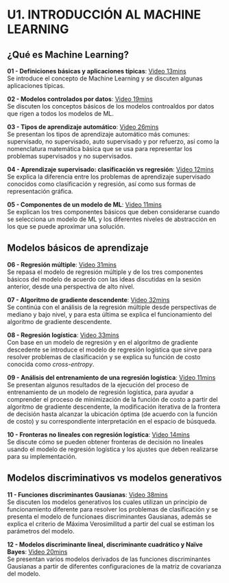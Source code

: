 # U1. INTRODUCCIÓN AL MACHINE LEARNING

## ¿Qué es Machine Learning?

**01 - Definiciones básicas y aplicaciones típicas**: [Video 13mins](https://www.youtube.com/watch?v=QCA72Ds09do) <br/> Se introduce el concepto de Machine Learning y se discuten algunas aplicaciones típicas.

**02 - Modelos controlados por datos**: [Video 19mins](https://www.youtube.com/watch?v=tFUW0O45thc) <br/> Se discuten los conceptos básicos de los modelos controaldos por datos que rigen a todos los modelos de ML.

**03 - Tipos de aprendizaje automático**: [Video 26mins](https://www.youtube.com/watch?v=XM-RSxrIJ-8) <br/> Se presentan los tipos de aprendizaje automático más comunes: supervisado, no supervisado, auto supervisado y por refuerzo, así como la nomenclatura matemática básica que se usa para representar los problemas supervisados y no supervisados.

**04 - Aprendizaje supervisado: clasificación vs regresión**: [Video 12mins](https://www.youtube.com/watch?v=ya0umhsbNTE) <br/> Se explica la diferencia entre los problemas de aprendizaje supervisado conocidos como clasificación y regresión, así como sus formas de representación gráfica. 

**05 - Componentes de un modelo de ML**: [Video 11mins](https://www.youtube.com/watch?v=4fXhLRE1bIQ) <br/> Se explican los tres componentes básicos que deben considerarse cuando se selecciona un modelo de ML y los diferentes niveles de abstracción en los que se puede aproximar una solución.


## Modelos básicos de aprendizaje

**06 - Regresión múltiple**: [Video 31mins](https://www.youtube.com/watch?v=CIEMbXPYNoE) <br/> Se repasa el modelo de regresión múltiple y de los tres componentes básicos del modelo de acuerdo con las ideas discutidas en la sesión anterior, desde una perspectiva de alto nivel.

**07 - Algoritmo de gradiente descendente**: [Video 32mins](https://www.youtube.com/watch?v=vcNw2McLCxU) <br/> Se continúa con el análisis de la regresión múltiple desde perspectivas de mediano y bajo nivel, y para esta última se explica el funcionamiento del algoritmo de gradiente descendente.

**08 - Regresión logística**: [Video 33mins](https://www.youtube.com/watch?v=Rf6in29cVNI) <br/> Con base en un modelo de regresión y en el algoritmo de gradiente descedente se introduce el modelo de regresión logística que sirve para resolver problemas de clasificación y se explica su función de costo conocida como <em>cross-entropy</em>.

**09 - Análisis del entrenamiento de una regresión logística**: [Video 11mins](https://www.youtube.com/watch?v=vZZLf2SZqwc) <br/> Se presentan algunos resultados de la ejecución del proceso de entrenamiento de un modelo de regresión logística, para ayudar a comprender el proceso de minimización de la función de costo a partir del algoritmo de gradiente descendente, la modificación iterativa de la frontera de decisión hasta alcanzar la ubicación óptima (de acuerdo con la función de costo) y su correspondiente interpretación en el espacio de búsqueda.

**10 - Fronteras no lineales con regresión logística**: [Video 14mins](https://www.youtube.com/watch?v=dSHtZ-FAOXg) <br/> Se discute cómo se pueden obtener fronteras de decisión no lineales usando el modelo de regresión logística y los ajustes que deben realizarse para su implementación.

## Modelos discriminativos vs modelos generativos

**11 - Funciones discriminantes Gausianas**: [Video 38mins](https://www.youtube.com/watch?v=-UFjjeVb_9o) <br/> Se discuten los modelos generativos los cuales utilizan un principio de funcionamiento diferente para resolver los problemas de clasificación y se presenta el modelo de funcionaes discriminantes Gausianas, además se explica el criterio de Máxima Verosimilitud a partir del cual se estiman los parámetros del modelo.

**12 - Modelos discriminante lineal, discriminante cuadrático y Naïve Bayes**: [Video 20mins]() <br/> Se presentan varios modelos derivados de las funciones discriminantes Gausianas a partir de diferentes configuraciones de la matriz de covarianza del modelo.
